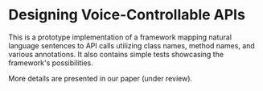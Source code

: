 # Designing Voice-Controllable APIs

This is a prototype implementation of a framework mapping natural language sentences to API calls utilizing class names, method names, and various annotations. It also contains simple tests showcasing the framework's possibilities.

More details are presented in our paper (under review).
